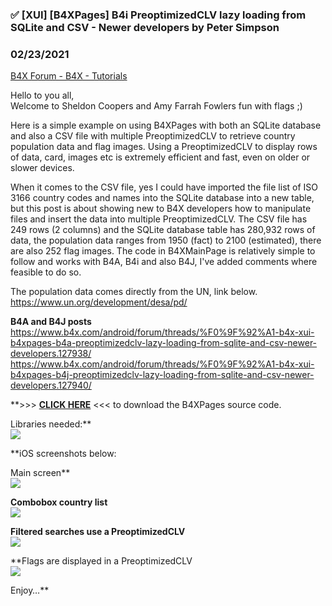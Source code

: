 ### ✅  [XUI] [B4XPages] B4i PreoptimizedCLV lazy loading from SQLite and CSV - Newer developers by Peter Simpson
### 02/23/2021
[B4X Forum - B4X - Tutorials](https://www.b4x.com/android/forum/threads/127939/)

Hello to you all,  
Welcome to Sheldon Coopers and Amy Farrah Fowlers fun with flags ;)  
  
Here is a simple example on using B4XPages with both an SQLite database and also a CSV file with multiple PreoptimizedCLV to retrieve country population data and flag images. Using a PreoptimizedCLV to display rows of data, card, images etc is extremely efficient and fast, even on older or slower devices.  
  
When it comes to the CSV file, yes I could have imported the file list of ISO 3166 country codes and names into the SQLite database into a new table, but this post is about showing new to B4X developers how to manipulate files and insert the data into multiple PreoptimizedCLV. The CSV file has 249 rows (2 columns) and the SQLite database table has 280,932 rows of data, the population data ranges from 1950 (fact) to 2100 (estimated), there are also 252 flag images. The code in B4XMainPage is relatively simple to follow and works with B4A, B4i and also B4J, I've added comments where feasible to do so.  
  
The population data comes directly from the UN, link below.  
<https://www.un.org/development/desa/pd/>  
  
**B4A and B4J posts**  
<https://www.b4x.com/android/forum/threads/%F0%9F%92%A1-b4x-xui-b4xpages-b4a-preoptimizedclv-lazy-loading-from-sqlite-and-csv-newer-developers.127938/>  
<https://www.b4x.com/android/forum/threads/%F0%9F%92%A1-b4x-xui-b4xpages-b4j-preoptimizedclv-lazy-loading-from-sqlite-and-csv-newer-developers.127940/>  
  
**>>> [**CLICK HERE**](https://www.dropbox.com/s/miy8lu2jtd20zce/worldpopultion1.zip?dl=0) <<< to download the B4XPages source code.  
  
Libraries needed:**  
![](https://www.b4x.com/android/forum/attachments/108572)  
  
**iOS screenshots below:  
  
Main screen**  
![](https://www.b4x.com/android/forum/attachments/108573)  
  
**Combobox country list**  
![](https://www.b4x.com/android/forum/attachments/108574)  
  
**Filtered searches use a PreoptimizedCLV**  
![](https://www.b4x.com/android/forum/attachments/108575)  
  
**Flags are displayed in a PreoptimizedCLV  
![](https://www.b4x.com/android/forum/attachments/108576)  
  
  
Enjoy…**